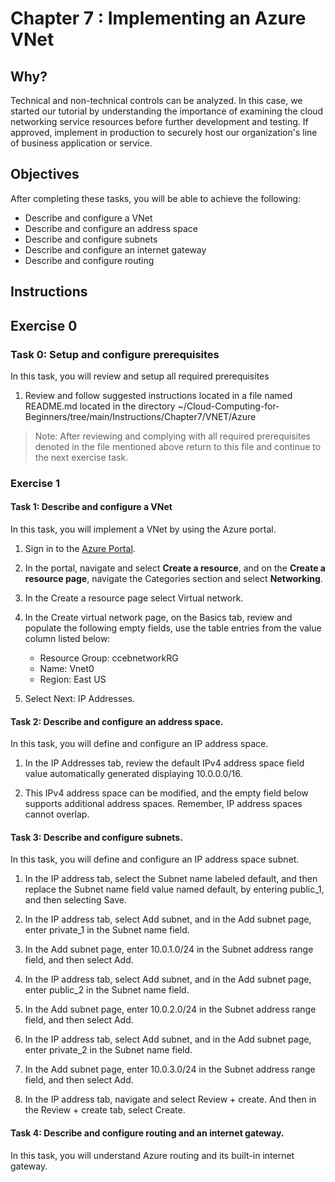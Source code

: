 # Chapter 7 : Implementing an Azure VNet


## Why?

Technical and non-technical controls can be analyzed. In this case, we started our tutorial by understanding the importance of examining the cloud networking service resources before further development and testing. If approved, implement in production to securely host our organization's line of business application or service.

## Objectives

After completing these tasks, you will be able to achieve the following:

-	Describe and configure a VNet
-	Describe and configure an address space
-	Describe and configure subnets
-	Describe and configure an internet gateway
-	Describe and configure routing


## Instructions

## Exercise 0

### Task 0: Setup and configure prerequisites

In this task, you will review and setup all required prerequisites

1. Review and follow suggested instructions located in a file named README.md located in the directory ~/Cloud-Computing-for-Beginners/tree/main/Instructions/Chapter7/VNET/Azure

> Note: After reviewing and complying with all required prerequisites denoted in the file mentioned above return to this file and continue to the next exercise task.

### Exercise 1

#### Task 1: Describe and configure a VNet

In this task, you will implement a VNet by using the Azure portal.

1.	Sign in to the [Azure Portal](https://portal.azure.com/).

1.	In the portal, navigate and select **Create a resource**, and on the **Create a resource page**, navigate the Categories section and select **Networking**.

1. In the Create a resource page select Virtual network.

1. In the Create virtual network page, on the Basics tab, review and populate the following empty fields, use the table entries from the value column listed below:
    - Resource Group: ccebnetworkRG
    - Name: Vnet0
    - Region: East US
1.	Select Next: IP Addresses.

#### Task 2: Describe and configure an address space.
In this task, you will define and configure an IP address space.

1.	In the IP Addresses tab, review the default IPv4 address space field value automatically generated displaying 10.0.0.0/16.

2.	This IPv4 address space can be modified, and the empty field below supports additional address spaces. Remember, IP address spaces cannot overlap.

#### Task 3: Describe and configure subnets.
In this task, you will define and configure an IP address space subnet.

1.	In the IP address tab, select the Subnet name labeled default, and then replace the Subnet name field value named default, by entering public_1, and then selecting Save.

2.	In the IP address tab, select Add subnet, and in the Add subnet page, enter private_1 in the Subnet name field.

3.	In the Add subnet page, enter 10.0.1.0/24 in the Subnet address range field, and then select Add.

4.	In the IP address tab, select Add subnet, and in the Add subnet page, enter public_2 in the Subnet name field.

5.	In the Add subnet page, enter 10.0.2.0/24 in the Subnet address range field, and then select Add.

6.	In the IP address tab, select Add subnet, and in the Add subnet page, enter private_2 in the Subnet name field.

7.	In the Add subnet page, enter 10.0.3.0/24 in the Subnet address range field, and then select Add.

8.	In the IP address tab, navigate and select Review + create. And then in the Review + create tab, select Create.

#### Task 4: Describe and configure routing and an internet gateway.
In this task, you will understand Azure routing and its built-in internet gateway.





